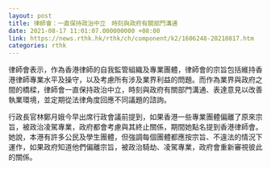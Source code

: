 ```yaml
---
layout: post
title: 律師會：一直保持政治中立　時刻與政府有關部門溝通
date: 2021-08-17 11:01:07.000000000 +08:00
link: https://news.rthk.hk/rthk/ch/component/k2/1606248-20210817.htm
categories: rthk
---
```


律師會表示，作為香港律師的自我監管組織及專業團體，律師會的宗旨包括維持香港律師專業水平及操守，以及考慮所有涉及業界利益的問題。而作為業界與政府之間的橋樑，律師會一直保持政治中立，時刻與政府有關部門溝通、表達意見以改善執業環境，並定期從法律角度回應不同議題的諮詢。

行政長官林鄭月娥今早出席行政會議前提到，如果香港一些專業團體偏離了原來宗旨，被政治凌駕專業，政府都會考慮與其終止關係，期間她點名提到香港律師會。她說，本港有許多公民及學生團體，但強調每個團體都應按宗旨、不違法的情況下運作，如果政府知道他們偏離宗旨，被政治騎劫、凌駕專業，政府會重新審視彼此的關係。
